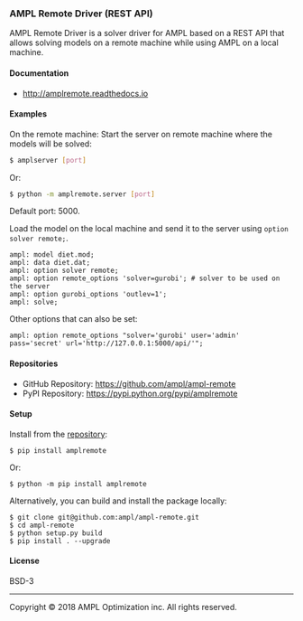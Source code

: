 ### AMPL Remote Driver (REST API)

AMPL Remote Driver is a solver driver for AMPL based on a REST API that
allows solving models on a remote machine while using AMPL on a local machine.

#### Documentation

- http://amplremote.readthedocs.io

#### Examples

On the remote machine: Start the server on remote machine where the models will be solved:
```bash
$ amplserver [port]
```
Or:
```bash
$ python -m amplremote.server [port]
```
Default port: 5000.

Load the model on the local machine and send it to the server using `option solver remote;`.
```ampl
ampl: model diet.mod;
ampl: data diet.dat;
ampl: option solver remote;
ampl: option remote_options 'solver=gurobi'; # solver to be used on the server
ampl: option gurobi_options 'outlev=1';
ampl: solve;
``` 

Other options that can also be set:
```ampl
ampl: option remote_options "solver='gurobi' user='admin' pass='secret' url='http://127.0.0.1:5000/api/'";
```

#### Repositories

- GitHub Repository: https://github.com/ampl/ampl-remote
- PyPI Repository: https://pypi.python.org/pypi/amplremote

#### Setup

Install from the [repository](https://pypi.python.org/pypi/amplpy):
```
$ pip install amplremote
```
Or:
```
$ python -m pip install amplremote
```

Alternatively, you can build and install the package locally:
```
$ git clone git@github.com:ampl/ampl-remote.git
$ cd ampl-remote
$ python setup.py build
$ pip install . --upgrade
```

#### License

BSD-3

***
Copyright © 2018 AMPL Optimization inc. All rights reserved.
